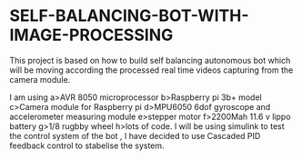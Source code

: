 # SELF-BALANCING-BOT-WITH-IMAGE-PROCESSING
This project is based on how to build self balancing autonomous bot which will be moving according the processed real time videos capturing from the camera module.

I am using</n> 
a>AVR 8050 microprocessor
b>Raspberry pi 3b+ model
c>Camera module for Raspberry pi
d>MPU6050 6dof gyroscope and accelerometer measuring module
e>stepper motor
f>2200Mah 11.6 v lippo battery
g>1/8 rugbby wheel 
h>lots of code.
I will be using simulink to test the control system of the bot ,  I have decided to use Cascaded PID feedback control to stabelise the system.
